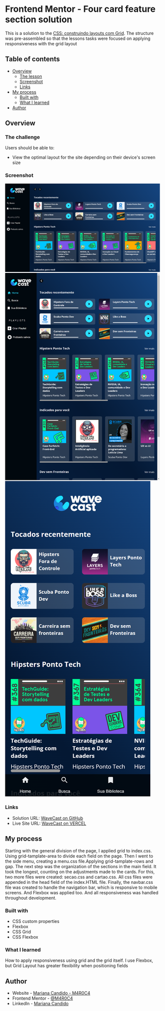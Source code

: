 # Frontend Mentor - Four card feature section solution

This is a solution to the [CSS: construindo layouts com Grid](https://cursos.alura.com.br/course/css-construindo-layouts-com-grid). The structure was pre-assembled so that the lessons tasks were focused on applying responsiveness with the grid layout

## Table of contents

- [Overview](#verview)
  - [The lesson](#the-challenge)
  - [Screenshot](#screenshot)
  - [Links](#links)
- [My process](#my-process)
  - [Built with](#built-with)
  - [What I learned](#what-i-learned)
- [Author](#author)


## Overview

### The challenge

Users should be able to:

- View the optimal layout for the site depending on their device's screen size

### Screenshot

![Desktop View](./captures/WaveCast-Desktop.png)
![Tablet View](./captures/WaveCast-Tablet.png)
![Mobile View](./captures/WaveCast-Mobile.png)

### Links

- Solution URL: [WaveCast on GitHub](https://github.com/M4R0C4/wave-cast-alura)
- Live Site URL: [WaveCast on VERCEL](https://wave-cast-alura-six.vercel.app/)

## My process
Starting with the general division of the page, I applied grid to index.css. Using grid-tamplate-area to divide each field on the page.
Then I went to the side menu, creating a menu.css file.Applying grid-tamplate-rows and gap.
The next step was the organization of the sections in the main field. It took the longest, counting on the adjustments made to the cards. For this, two more files were created: secao.css and cartao.css.
All css files were appended in the head field of the index.HTML file.
Finally, the navbar.css file was created to handle the navigation bar, which is responsive to mobile screens. And Flexbox was applied too.
And all responsiveness was handled throughout development.

### Built with

- CSS custom properties
- Flexbox
- CSS Grid
- CSS Flexbox

### What I learned

How to apply responsiveness using grid and the grid itself. I use Flexbox, but Grid Layout has greater flexibility when positioning fields

## Author

- Website - [Mariana Candido - M4R0C4](https://github.com/M4R0C4)
- Frontend Mentor - [@M4R0C4](https://www.frontendmentor.io/profile/M4R0C4)
- LinkedIn - [Mariana Candido](https://www.linkedin.com/in/mariana-candido-20b59b88/)


